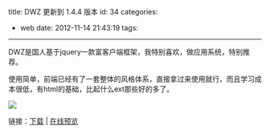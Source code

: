 title: DWZ 更新到 1.4.4 版本
id: 34
categories:
  - web
date: 2012-11-14 21:43:19
tags:
---

DWZ是国人基于jquery一款富客户端框架，我特别喜欢，做应用系统，特别推荐。
</br>

使用简单，前端已经有了一套整体的风格体系，直接拿过来使用就行，而且学习成本很低，有html的基础，比起什么ext那些好的多了。
</br>

![](http://m3.img.libdd.com/farm5/2012/1114/19/AB3FF0935F3068D8E7AA07F49FE89FA92064FBC77E0CE_500_389.jpg)</img>
</br>

链接：[下载](http://dwz.googlecode.com/files/dwz-ria-1.4.4.zip "下载") | [在线预览](http://j-ui.com/ "在线预览")